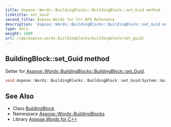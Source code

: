 ```yaml
---
title: Aspose::Words::BuildingBlocks::BuildingBlock::set_Guid method
linktitle: set_Guid
second_title: Aspose.Words for C++ API Reference
description: 'Aspose::Words::BuildingBlocks::BuildingBlock::set_Guid method. Setter for Aspose::Words::BuildingBlocks::BuildingBlock::get_Guid in C++.'
type: docs
weight: 1800
url: /cpp/aspose.words.buildingblocks/buildingblock/set_guid/
---
```

## BuildingBlock::set_Guid method


Setter for [Aspose::Words::BuildingBlocks::BuildingBlock::get_Guid](../get_guid/).

```cpp
void Aspose::Words::BuildingBlocks::BuildingBlock::set_Guid(System::Guid value)
```

## See Also

* Class [BuildingBlock](../)
* Namespace [Aspose::Words::BuildingBlocks](../../)
* Library [Aspose.Words for C++](../../../)
